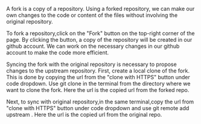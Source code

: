 A fork is a copy of a repository. Using a forked repository, we can make our own changes to the code or content of the files
without involving the original repository.

To fork a repository,click on the "Fork" button on the top-right corner of the page.
By clicking the button, a copy of the repository will be created in our github account.
We can work on the necessary changes in our github account to make the code more efficient.


Syncing the fork with the original repository is necessary to propose changes to the upstream repository.
First, create a local clone of the fork. This is done by copying the url from the "clone with HTTPS" button 
under code dropdown. Use git clone <url> in the terminal from the directory where we want to clone the fork.
Here the url is the copied url from the forked repo.

Next, to sync with original repository,in the same terminal,copy the url from "clone with HTTPS" button under code dropdown
and use git remote add upstream <url>.
Here the url is the copied url from the original repo.

